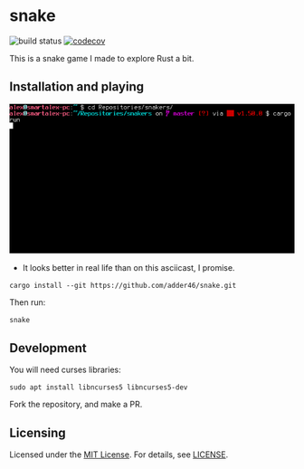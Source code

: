 # snake

![build status](https://github.com/adder46/snake/workflows/build/badge.svg) [![codecov](https://codecov.io/gh/adder46/snake/branch/master/graph/badge.svg?token=PGXYCNZL49)](https://codecov.io/gh/adder46/snake)

This is a snake game I made to explore Rust a bit.

## Installation and playing

![screenshot](snake.gif)

* It looks better in real life than on this asciicast, I promise.

```
cargo install --git https://github.com/adder46/snake.git
```

Then run:

```
snake
```

## Development

You will need curses libraries:

```
sudo apt install libncurses5 libncurses5-dev
```

Fork the repository, and make a PR.

## Licensing

Licensed under the [MIT License](https://opensource.org/licenses/MIT). For details, see [LICENSE](https://github.com/adder46/snake/blob/master/LICENSE).
